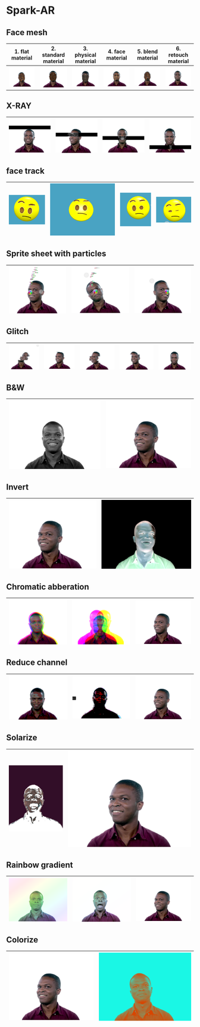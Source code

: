 # Spark-AR

## Face mesh

| 1. flat material | 2. standard material   | 3. physical material  | 4. face material   |  5. blend material  | 6. retouch material  |
|-|-|-|-|-|-|
|<img src = https://github.com/MIShanto/Spark-AR/blob/main/1.face%20mesh/flat.png>|<img src = https://github.com/MIShanto/Spark-AR/blob/main/1.face%20mesh/standard.png >  |<img src = https://github.com/MIShanto/Spark-AR/blob/main/1.face%20mesh/physical.png>|<img src = https://github.com/MIShanto/Spark-AR/blob/main/1.face%20mesh/face.png >  |<img src = https://github.com/MIShanto/Spark-AR/blob/main/1.face%20mesh/blend.png>|<img src = https://github.com/MIShanto/Spark-AR/blob/main/1.face%20mesh/retouch.png>|


## X-RAY

|<img src = https://github.com/MIShanto/Spark-AR/blob/main/2.X-ray/1.png>|<img src = https://github.com/MIShanto/Spark-AR/blob/main/2.X-ray/2.png >|<img src = https://github.com/MIShanto/Spark-AR/blob/main/2.X-ray/3.png>|<img src = https://github.com/MIShanto/Spark-AR/blob/main/2.X-ray/4.png >|
|-|-|-|-|


## face track

|<img src = https://github.com/MIShanto/Spark-AR/blob/main/3.Emoji/1.png>|<img src = https://github.com/MIShanto/Spark-AR/blob/main/3.Emoji/2.png >|<img src = https://github.com/MIShanto/Spark-AR/blob/main/3.Emoji/3.png>|<img src = https://github.com/MIShanto/Spark-AR/blob/main/3.Emoji/4.png >|
|-|-|-|-|

## Sprite sheet with particles

|<img src = https://github.com/MIShanto/Spark-AR/blob/main/4.sprite%20sheet/1.png>|<img src = https://github.com/MIShanto/Spark-AR/blob/main/4.sprite%20sheet/2.png >|<img src = https://github.com/MIShanto/Spark-AR/blob/main/4.sprite%20sheet/3.png>
|-|-|-|

## Glitch

|<img src = https://github.com/MIShanto/Spark-AR/blob/main/5.glitch%20effect/1.png>|<img src = https://github.com/MIShanto/Spark-AR/blob/main/5.glitch%20effect/2.png >|<img src = https://github.com/MIShanto/Spark-AR/blob/main/5.glitch%20effect/3.png>|<img src = https://github.com/MIShanto/Spark-AR/blob/main/5.glitch%20effect/4.png>|<img src = https://github.com/MIShanto/Spark-AR/blob/main/5.glitch%20effect/5.png>|
|-|-|-|-|-|


## B&W

|<img src = https://github.com/MIShanto/Spark-AR/blob/main/6.BW/1.png>|<img src = https://github.com/MIShanto/Spark-AR/blob/main/6.BW/2.png>|
|-|-|

## Invert

|<img src = https://github.com/MIShanto/Spark-AR/blob/main/7.Invert/1.png>|<img src = https://github.com/MIShanto/Spark-AR/blob/main/7.Invert/2.png>|
|-|-|

## Chromatic abberation

|<img src =https://github.com/MIShanto/Spark-AR/blob/main/8.aberration/1.png>|<img src = https://github.com/MIShanto/Spark-AR/blob/main/8.aberration/2.png>|<img src = https://github.com/MIShanto/Spark-AR/blob/main/8.aberration/3.png>|
|-|-|-|

## Reduce channel

|<img src = https://github.com/MIShanto/Spark-AR/blob/main/9.reduce%20channel/1.png>|<img src = https://github.com/MIShanto/Spark-AR/blob/main/9.reduce%20channel/2.png>|<img src = https://github.com/MIShanto/Spark-AR/blob/main/9.reduce%20channel/3.png>|
|-|-|-|

## Solarize

|<img src =https://github.com/MIShanto/Spark-AR/blob/main/10.solarized/1.png>|<img src = https://github.com/MIShanto/Spark-AR/blob/main/10.solarized/2.png>|
|-|-|

## Rainbow gradient

|<img src = https://github.com/MIShanto/Spark-AR/blob/main/11.%20rainbow%20gradient/1.png>|<img src = https://github.com/MIShanto/Spark-AR/blob/main/11.%20rainbow%20gradient/2.png>|<img src = https://github.com/MIShanto/Spark-AR/blob/main/11.%20rainbow%20gradient/3.png>|
|-|-|-|

## Colorize

|<img src =https://github.com/MIShanto/Spark-AR/blob/main/12.Color/1.png>|<img src = https://github.com/MIShanto/Spark-AR/blob/main/12.Color/2.png>|
|-|-|













